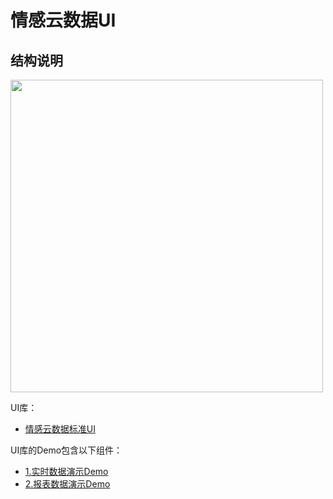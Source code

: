 # 情感云数据UI


## 结构说明 

<img src="https://github.com/Entertech/Enter-AffectiveCloud-iOS-SDK/blob/master/img/7.png" width="500">

UI库：
- [情感云数据标准UI](EnterAffectiveCloudUI/)

UI库的Demo包含以下组件：
- [1.实时数据演示Demo](EnterRealtimeUIDemo/)
- [2.报表数据演示Demo](EnterReportUIDemo/)